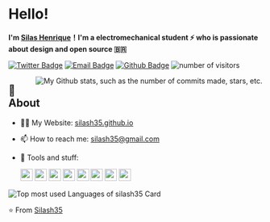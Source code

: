 # **Hello!**
**I'm [Silas Henrique](https://github.com/silash35)！I'm a electromechanical student ⚡ who is passionate about design and open source 🇧🇷**

[![Twitter Badge](https://img.shields.io/badge/-Twitter-1da1f2?style=flat-square&labelColor=1da1f2&logo=twitter&logoColor=white&link=https://twitter.com/silash35)](https://twitter.com/silash35)
[![Email Badge](https://img.shields.io/badge/-Email-c14438?style=flat-square&logo=Gmail&logoColor=white&link=mailto:silash35@gmail.com)](mailto:silash35@gmail.com)
[![Github Badge](https://img.shields.io/badge/-Github-232323?style=flat-square&logo=Github&logoColor=white&link=https://github.com/silash35)](https://github.com/silash35)
![number of visitors](https://visitor-badge.laobi.icu/badge?page_id=silash35)

<img
    align="right"
    src="https://github-readme-stats.vercel.app/api?username=silash35&hide_border=true&show_icons=true&title_color=fff&text_color=fff&bg_color=0d1117"
    alt="My Github stats, such as the number of commits made, stars, etc.">

## 🧐 **About**

- 👨‍💻 My Website: [silash35.github.io](https://silash35.github.io)
- 📫 How to reach me: silash35@gmail.com
- 🌱 Tools and stuff:

    <div>
        <img height="24" src="https://cdn.svgporn.com/logos/linux-tux.svg">
        <img height="24" src="https://cdn.svgporn.com/logos/visual-studio-code.svg">
        <img height="24" src="https://cdn.svgporn.com/logos/git-icon.svg">
        <img height="24" src="https://cdn.svgporn.com/logos/arduino.svg">
        <img height="24" src="https://cdn.svgporn.com/logos/qt.svg">
        <img height="24" src="https://cdn.svgporn.com/logos/github-icon.svg">
        <img height="24" src="https://cdn.svgporn.com/logos/yarn.svg">
        <img height="24" src="https://cdn.svgporn.com/logos/react.svg">
    </div>

<img
    align="center"
    src="https://github-readme-stats.vercel.app/api/top-langs/?username=silash35&layout=compact&hide_border=true&show_icons=true&text_color=fff&bg_color=0d1117"
    alt="Top most used Languages of silash35 Card">

⭐️ From [Silash35](https://github.com/silash35)
